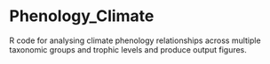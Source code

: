 # Phenology_Climate
R code for analysing climate phenology relationships across multiple taxonomic groups and trophic levels and produce output figures. 
